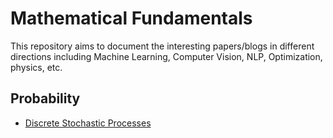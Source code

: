 # Mathematical Fundamentals
This repository aims to document the interesting papers/blogs in different directions including Machine Learning, Computer Vision, NLP, Optimization, physics, etc.

## Probability
- [Discrete Stochastic Processes](https://ocw.mit.edu/courses/electrical-engineering-and-computer-science/6-262-discrete-stochastic-processes-spring-2011/course-notes/MIT6_262S11_chap01.pdf)

